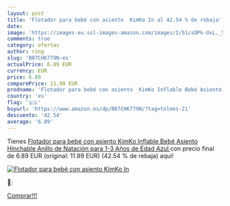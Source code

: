 ```yaml
---
layout: post
title: 'Flotador para bebé con asiento  KimKo In al 42.54 % de rebaja'
date: 
image: 'https://images-eu.ssl-images-amazon.com/images/I/51csOPk-UxL._SL200_.jpg'
comments: true
category: ofertas
author: ring
slug: 'B07CHK779N-es'
actualPrice: 6.89 EUR
currency: EUR
price: 6.89
comparePrice: 11.99 EUR
prodname: 'Flotador para bebé con asiento  KimKo Inflable Bebé Asiento Hinchable Anillo de Natación para 1-3 Años de Edad   Azul '
country: 'es'
flag: '🇪🇸'
buyurl: 'https://www.amazon.es/dp/B07CHK779N/?tag=tolees-21'
descuento: '42.54'
average: '6.89'
---
```


Tienes [Flotador para bebé con asiento  KimKo Inflable Bebé Asiento Hinchable Anillo de Natación para 1-3 Años de Edad   Azul ](https://www.amazon.es/dp/B07CHK779N/?tag=tolees-21) con precio final de  6.89 EUR (original: 11.99 EUR) (42.54 %  de rebaja) aqui!

[![Flotador para bebé con asiento  KimKo In](https://images-eu.ssl-images-amazon.com/images/I/51csOPk-UxL._SL200_.jpg)](https://www.amazon.es/dp/B07CHK779N/?tag=tolees-21)

🔎:


[Comprar!!!](https://www.amazon.es/dp/B07CHK779N/?tag=tolees-21)
